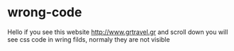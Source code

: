# wrong-code
Hello if you see this website http://www.grtravel.gr and scroll down you will see css code in wring filds, normaly they are not visible
